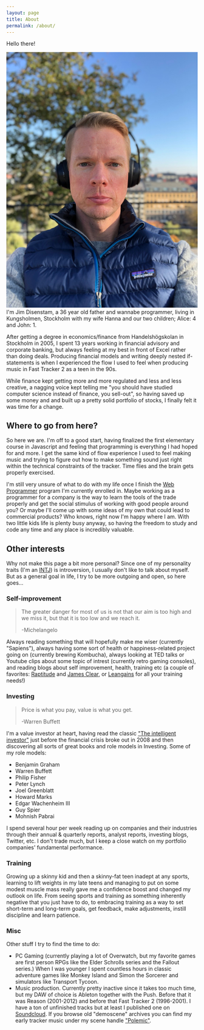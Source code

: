 ```yaml
---
layout: page
title: About
permalink: /about/
---
```


Hello there!

![Jim Selfie](/assets/img/jim.jpg)I'm Jim Disenstam, a 36 year old father and wannabe programmer, living in Kungsholmen, Stockholm with my wife Hanna and our two children; Alice: 4 and John: 1.

After getting a degree in economics/finance from Handelshögskolan in Stockholm in 2005, I spent 13 years working in financial advisory and corporate banking, but always feeling at my best in front of Excel rather than doing deals. Producing financial models and writing deeply nested if-statements is when I experienced the flow I used to feel when producing music in Fast Tracker 2 as a teen in the 90s.

While finance kept getting more and more regulated and less and less creative, a nagging voice kept telling me "you should have studied computer science instead of finance, you sell-out", so having saved up some money and and built up a pretty solid portfolio of stocks, I finally felt it was time for a change.

## Where to go from here?

So here we are. I'm off to a good start, having finalized the first elementary course in Javascript and feeling that programming is everything I had hoped for and more. I get the same kind of flow experience I used to feel making music and trying to figure out how to make something sound just right within the technical constraints of the tracker. Time flies and the brain gets properly exercised.

I'm still very unsure of what to do with my life once I finish the [Web Programmer](https://coursepress.lnu.se/program/webbprogrammerare/) program I'm currently enrolled in. Maybe working as a programmer for a company is the way to learn the tools of the trade properly and get the social stimulus of working with good people around you? Or maybe I'll come up with some ideas of my own that could lead to commercial products? Who knows, right now I'm happy where I am. With two little kids life is plenty busy anyway, so having the freedom to study and code any time and any place is incredibly valuable.

## Other interests

Why not make this page a bit more personal? Since one of my personality traits (I'm an [INTJ](https://en.wikipedia.org/wiki/INTJ)) is introversion, I usually don't like to talk about myself. But as a general goal in life, I try to be more outgoing and open, so here goes...

### Self-improvement

> The greater danger for most of us is not that our aim is too high and we miss it, but that it is too low and we reach it.
>
> -Michelangelo

Always reading something that will hopefully make me wiser (currently "Sapiens"), always having some sort of health or happiness-related project going on (currently brewing Kombucha), always looking at TED talks or Youtube clips about some topic of intrest (currently retro gaming consoles), and reading blogs about self improvement, health, training etc (a couple of favorites: [Raptitude](https://www.raptitude.com/2010/07/your-lifestyle-has-already-been-designed/) and [James Clear](https://jamesclear.com), or [Leangains](https://leangains.com) for all your training needs!)

### Investing

> Price is what you pay, value is what you get.
>
> -Warren Buffett

I'm a value investor at heart, having read the classic ["The intelligent investor"](https://www.amazon.com/Intelligent-Investor-Definitive-Investing-Essentials/dp/0060555661) just before the financial crisis broke out in 2008 and then discovering all sorts of great books and role models in Investing. Some of my role models:

- Benjamin Graham
- Warren Buffett
- Philip Fisher
- Peter Lynch
- Joel Greenblatt
- Howard Marks
- Edgar Wachenheim III
- Guy Spier
- Mohnish Pabrai

I spend several hour per week reading up on companies and their industries through their annual & quarterly reports, analyst reports, investing blogs, Twitter, etc. I don't trade much, but I keep a close watch on my portfolio companies' fundamental performance.

### Training

Growing up a skinny kid and then a skinny-fat teen inadept at any sports, learning to lift weights in my late teens and managing to put on some modest muscle mass really gave me a confidence boost and changed my outlook on life. From seeing sports and training as something inherently negative that you just have to do, to embracing training as a way to set short-term and long-term goals, get feedback, make adjustments, instill discipline and learn patience.

### Misc

Other stuff I try to find the time to do:

- PC Gaming (currently playing a lot of Overwatch, but my favorite games are first person RPGs like the Elder Schrolls series and the Fallout series.) When I was younger I spent countless hours in classic adventure games like Monkey Island and Simon the Sorcerer and simulators like Transport Tycoon.
- Music production. Currently pretty inactive since it takes too much time, but my DAW of choice is Ableton together with the Push. Before that it was Reason (2001-2012) and before that Fast Tracker 2 (1996-2001). I have a ton of unfinished tracks but at least I published one on [Soundcloud](https://soundcloud.com/jim-disenstam). If you browse old "demoscene" archives you can find my early tracker music under my scene handle ["Polemic"](https://modarchive.org/index.php?request=view_by_moduleid&query=147988).
